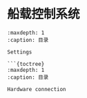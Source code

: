 # 船载控制系统

```{toctree}
:maxdepth: 1
:caption: 目录

Settings

```{toctree}
:maxdepth: 1
:caption: 目录

Hardware connection 
```
